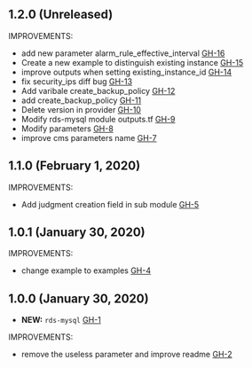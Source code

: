 ## 1.2.0 (Unreleased)

IMPROVEMENTS:

- add new parameter alarm_rule_effective_interval [GH-16]( https://github.com/terraform-alicloud-modules/terraform-alicloud-rds-mysql/pull/16)
- Create a new example to distinguish existing instance [GH-15]( https://github.com/terraform-alicloud-modules/terraform-alicloud-rds-mysql/pull/15)
- improve outputs when setting existing_instance_id [GH-14]( https://github.com/terraform-alicloud-modules/terraform-alicloud-rds-mysql/pull/14)
- fix security_ips diff bug [GH-13]( https://github.com/terraform-alicloud-modules/terraform-alicloud-rds-mysql/pull/13)
- Add varibale create_backup_policy [GH-12]( https://github.com/terraform-alicloud-modules/terraform-alicloud-rds-mysql/pull/12)
- add create_backup_policy [GH-11]( https://github.com/terraform-alicloud-modules/terraform-alicloud-rds-mysql/pull/11)
- Delete version in provider [GH-10]( https://github.com/terraform-alicloud-modules/terraform-alicloud-rds-mysql/pull/10)
- Modify rds-mysql module outputs.tf [GH-9]( https://github.com/terraform-alicloud-modules/terraform-alicloud-rds-mysql/pull/9)
- Modify parameters [GH-8]( https://github.com/terraform-alicloud-modules/terraform-alicloud-rds-mysql/pull/8)
- improve cms parameters name [GH-7]( https://github.com/terraform-alicloud-modules/terraform-alicloud-rds-mysql/pull/7)

## 1.1.0 (February 1, 2020)

IMPROVEMENTS:

- Add judgment creation field in sub module [GH-5]( https://github.com/terraform-alicloud-modules/terraform-alicloud-rds-mysql/pull/5)

## 1.0.1 (January 30, 2020)

IMPROVEMENTS:

- change example to examples [GH-4]( https://github.com/terraform-alicloud-modules/terraform-alicloud-rds-mysql/pull/4)

## 1.0.0 (January 30, 2020)

- **NEW:** `rds-mysql` [GH-1]( https://github.com/terraform-alicloud-modules/terraform-alicloud-rds-mysql/pull/1)

IMPROVEMENTS:

- remove the useless parameter and improve readme [GH-2]( https://github.com/terraform-alicloud-modules/terraform-alicloud-rds-mysql/pull/2)